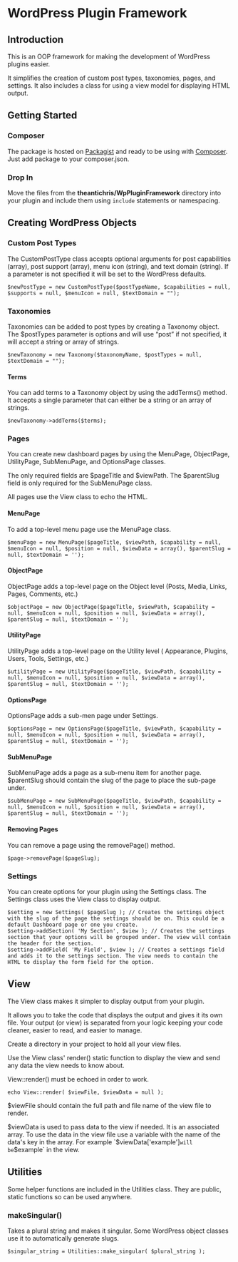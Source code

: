# WordPress Plugin Framework

## Introduction

This is an OOP framework for making the development of WordPress plugins easier.

It simplifies the creation of custom post types, taxonomies, pages, and settings. It also includes a class for using a view model for displaying HTML output.

## Getting Started

### Composer

The package is hosted on [Packagist](https://packagist.org/packages/theantichris/wp-plugin-framework) and ready to be using with [Composer](https://getcomposer.org/). Just add package to your composer.json.

### Drop In

Move the files from the __theantichris/WpPluginFramework__ directory into your plugin and include them using `include` statements or namespacing.

## Creating WordPress Objects

### Custom Post Types

The CustomPostType class accepts optional arguments for post capabilities (array), post support (array), menu icon (string), and text domain (string). If a parameter is not specified it will be set to the WordPress defaults.

```
$newPostType = new CustomPostType($postTypeName, $capabilities = null, $supports = null, $menuIcon = null, $textDomain = "");
```

### Taxonomies

Taxonomies can be added to post types by creating a Taxonomy object. The $postTypes parameter is options and will use “post” if not specified, it will accept a string or array of strings.

```
$newTaxonomy = new Taxonomy($taxonomyName, $postTypes = null, $textDomain = "");
```

#### Terms

You can add terms to a Taxonomy object by using the addTerms() method. It accepts a single parameter that can either be a string or an array of strings.

```
$newTaxonomy->addTerms($terms);
```

### Pages

You can create new dashboard pages by using the MenuPage, ObjectPage, UtilityPage, SubMenuPage, and OptionsPage classes.

The only required fields are $pageTitle and $viewPath. The $parentSlug field is only required for the SubMenuPage class.

All pages use the View class to echo the HTML.

#### MenuPage

To add a top-level menu page use the MenuPage class.

```
$menuPage = new MenuPage($pageTitle, $viewPath, $capability = null, $menuIcon = null, $position = null, $viewData = array(), $parentSlug = null, $textDomain = '');
```

#### ObjectPage

ObjectPage adds a top-level page on the Object level (Posts, Media, Links, Pages, Comments, etc.)

```
$objectPage = new ObjectPage($pageTitle, $viewPath, $capability = null, $menuIcon = null, $position = null, $viewData = array(), $parentSlug = null, $textDomain = '');
```

#### UtilityPage

UtilityPage adds a top-level page on the Utility level ( Appearance, Plugins, Users, Tools, Settings, etc.)

```
$utilityPage = new UtilityPage($pageTitle, $viewPath, $capability = null, $menuIcon = null, $position = null, $viewData = array(), $parentSlug = null, $textDomain = '');
```

#### OptionsPage

OptionsPage adds a sub-men page under Settings.

```
$optionsPage = new OptionsPage($pageTitle, $viewPath, $capability = null, $menuIcon = null, $position = null, $viewData = array(), $parentSlug = null, $textDomain = '');
```

#### SubMenuPage

SubMenuPage adds a page as a sub-menu item for another page. $parentSlug should contain the slug of the page to place the sub-page under.

```
$subMenuPage = new SubMenuPage($pageTitle, $viewPath, $capability = null, $menuIcon = null, $position = null, $viewData = array(), $parentSlug = null, $textDomain = '');
```

#### Removing Pages

You can remove a page using the removePage() method.

```
$page->removePage($pageSlug);
```

### Settings

You can create options for your plugin using the Settings class. The Settings class uses the View class to display output.

```
$setting = new Settings( $pageSlug ); // Creates the settings object with the slug of the page the settings should be on. This could be a default Dashboard page or one you create.
$setting->addSection( 'My Section', $view ); // Creates the settings section that your options will be grouped under. The view will contain the header for the section.
$setting->addField( 'My Field', $view ); // Creates a settings field and adds it to the settings section. The view needs to contain the HTML to display the form field for the option.
```

## View

The View class makes it simpler to display output from your plugin.

It allows you to take the code that displays the output and gives it its own file. Your output (or view) is separated from your logic keeping your code cleaner, easier to read, and easier to manage.

Create a directory in your project to hold all your view files.

Use the View class' render() static function to display the view and send any data the view needs to know about.

View::render() must be echoed in order to work.

```
echo View::render( $viewFile, $viewData = null );
```

$viewFile should contain the full path and file name of the view file to render.

$viewData is used to pass data to the view if needed. It is an associated array. To use the data in the view file use a variable with the name of the data's key in the array. For example `$viewData['example']` will be `$example` in the view.

## Utilities

Some helper functions are included in the Utilities class. They are public, static functions so can be used anywhere.

### makeSingular()

Takes a plural string and makes it singular. Some WordPress object classes use it to automatically generate slugs.

```
$singular_string = Utilities::make_singular( $plural_string );
```
